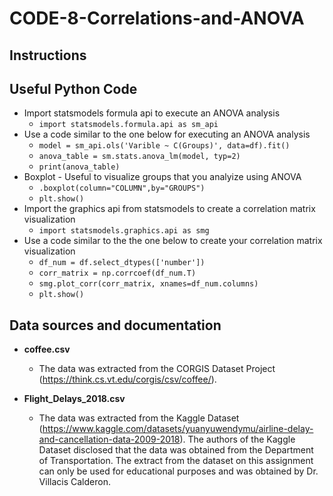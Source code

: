 # CODE-8-Correlations-and-ANOVA

## Instructions

## Useful Python Code
* Import statsmodels formula api to execute an ANOVA analysis
  * `import statsmodels.formula.api as sm_api`
* Use a code similar to the one below for executing an ANOVA analysis
  * `model = sm_api.ols('Varible ~ C(Groups)', data=df).fit()`
  * `anova_table = sm.stats.anova_lm(model, typ=2)`
  * `print(anova_table)`
* Boxplot - Useful to visualize groups that you analyize using ANOVA
  * `.boxplot(column="COLUMN",by="GROUPS")`
  * `plt.show()`
* Import the graphics api from statsmodels to create a correlation matrix visualization
  * `import statsmodels.graphics.api as smg`
* Use a code similar to the the one below to create your correlation matrix visualization
  * `df_num = df.select_dtypes(['number'])`
  * `corr_matrix = np.corrcoef(df_num.T)`
  * `smg.plot_corr(corr_matrix, xnames=df_num.columns)`
  * `plt.show()`
## Data sources and documentation

* **coffee.csv**
  * The data was extracted from the CORGIS Dataset Project (https://think.cs.vt.edu/corgis/csv/coffee/).

* **Flight_Delays_2018.csv**
  * The data was extracted from the Kaggle Dataset (https://www.kaggle.com/datasets/yuanyuwendymu/airline-delay-and-cancellation-data-2009-2018). The authors of the Kaggle Dataset disclosed that the data was obtained from the Department of Transportation. The extract from the dataset on this assignment can only be used for educational purposes and was obtained by Dr. Villacis Calderon.
